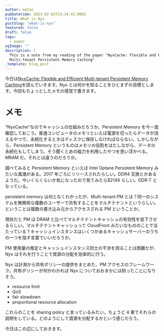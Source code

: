 ```yaml
---
author: matac
pubDatetime: 2023-02-02T23:34:43.000Z
title: What is Nyx
postSlug: "what-is-nyx"
featured: false
draft: false
tags:
  - paper
ogImage: ""
description: |
  This is a note from my reading of the paper "NyxCache: Flexible and Efficient
  Multi-tenant Persistent Memory Caching"
_template: blog_post
---
```


今日は[NyxCache: Flexible and Efficient Multi-tenant Persistent Memory Caching](https://www.usenix.org/conference/fast22/presentation/wu "NyxCache: Flexible and Efficient Multi-tenant Persistent Memory Caching")を読んでいきます。Nyx とは何かを知ることをひとまずの目標とします。今回もちょっとしたメモの感覚で書きます。

# メモ

"NyxCache"なのでキャッシュの仕組みだろうか。Persistent Memory を今一度確認しておこう。普通コンピュータのメモリといえば電源を切ったらデータが消えるやつで、永続化するときはディスクに保存しなければならない。しかしながら、Persistent Memory というものはメモリの役割をはたしながら、データの永続化もしてしまう。そう聞くとあの磁力を利用したやつを思い浮かべる。MRAM だ。それとは違うのだろうか。

調べてみると Persistent Memory といえば Intel Optane Persistent Memory みたいな風潮がある。2017 年ごろにリリースされたらしい。DDR4 互換とかあるようだ。今いくらくらいか気になったので見てみたら$2149 らしい。DDR-T となっている。

persistent memory は何となくわかったが、Multi-tenant PM とは？同一のシステムを無関係な複数のユーザーで共有することをマルチテナントというらしい。ということは複数の書き込み元からアクセスされる PM ということか。

現状だと PM は DRAM と比べてマルチテナントキャッシュの有効性を低下させるらしい。マルチテナントキャッシュって CloudFront みたいなもののことで当たっている？キャッシュインスタンスはいくつかあるキャッシュサーバーのうちの一つを指す言葉でいいだろうか。

PM 使用量の推定とキャッシュインスタンス同士の干渉を測ることは困難だが、Nyx はそれを行うことで資源の分配を効率的に行う。

Nyx は計測から共有ポリシーの提供をまとめた、PM アクセスのフレームワーク。共有ポリシーが何かわかれば Nyx についておおまかには知ったことになりそう。

- resource limit
- QoS
- fair slowdown
- proportional resource allocation

これらのことを sharing policy と言っているみたい。ちょうど 4 章でそれらの説明をしている。どのようにして資源を分配するかという感じだろう。

今日はこの辺にしておきます。

